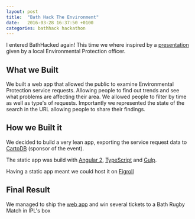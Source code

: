 ```yaml
---
layout: post
title:  "Bath Hack The Environment"
date:   2016-03-28 16:37:50 +0100
categories: bathhack hackathon
---
```

I entered BathHacked again! This time we where inspired by a [presentation](http://www.bathhacked.org/bath-hacked-loves-the-environment/ideas-night-local-food-strategy-and-environmental-protection/) given by a local Environmental Protection officer.

## What we Built
We built a web app that allowed the public to examine Environmental Protection service requests. Allowing people to find out trends and see what problems are affecting their area. We allowed people to filter by time as well as type's of requests. Importantly we represented the state of the search in the URL allowing people to share their findings.

## How we Built it
We decided to build a very lean app, exporting the service request data to [CartoDB](https://cartodb.com/) (sponsor of the event).

The static app was build with [Angular 2](angular.io), [TypeScript](typescriptlang.org) and [Gulp](http://gulpjs.com/).

Having a static app meant we could host it on [Figroll](figroll.io)

## Final Result
We managed to ship the [web app](hacked.figroll.it) and win several tickets to a Bath Rugby Match in IPL's box
